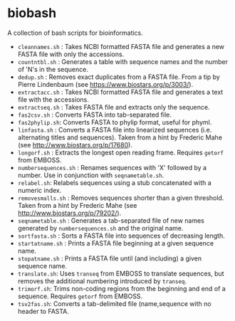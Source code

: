 biobash
=======

A collection of bash scripts for bioinformatics.

* ```cleannames.sh``` : Takes NCBI formatted FASTA file and generates a new FASTA file with only the accessions.
* ```countntbl.sh``` : Generates a table with sequence names and the number of 'N's in the sequence.
* ```dedup.sh``` : Removes exact duplicates from a FASTA file. From a tip by Pierre Lindenbaum (see https://www.biostars.org/p/3003/).
* ```extractacc.sh``` : Takes NCBI formatted FASTA file and generates a text file with the accessions.
* ```extractseq.sh``` : Takes FASTA file and extracts only the sequence.
* ```fas2csv.sh``` : Converts FASTA into tab-separated file.
* ```fas2phylip.sh```: Converts FASTA to phylip format, useful for phyml.
* ```linfasta.sh``` : Converts a FASTA file into linearized sequences (i.e. alternating titles and sequences). Taken from a hint by Frederic Mahe (see http://www.biostars.org/p/17680).
* ```longorf.sh``` : Extracts the longest open reading frame. Requires ```getorf``` from EMBOSS.
* ```numbersequences.sh``` : Renames sequences with 'X' followed by a number. Use in conjunction with ```seqnametable.sh```.
* ```relabel.sh```: Relabels sequences using a stub concatenated with a numeric index.
* ```removesmalls.sh``` : Removes sequences shorter than a given threshold. Taken from a hint by Frederic Mahe (see http://www.biostars.org/p/79202/).
* ```seqnametable.sh``` : Generates a tab-separated file of new names generated by ```numbersequences.sh``` and the original name.
* ```sortfasta.sh``` : Sorts a FASTA file into sequences of decreasing length.
* ```startatname.sh``` : Prints a FASTA file beginning at a given sequence name.
* ```stopatname.sh``` : Prints a FASTA file until (and including) a given sequence name.
* ```translate.sh```: Uses ```transeq``` from EMBOSS to translate sequences, but removes the additional numbering introduced by ```transeq```.
* ```trimorf.sh```: Trims non-coding regions from the beginning and end of a sequence. Requires ```getorf``` from EMBOSS.
* ```tsv2fas.sh```: Converts a tab-delimited file (name,sequence with no header to FASTA.
